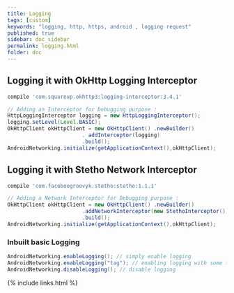 ```yaml
---
title: Logging
tags: [custom]
keywords: "logging, http, https, android , logging request"
published: true
sidebar: doc_sidebar
permalink: logging.html
folder: doc
---
```


## Logging it with OkHttp Logging Interceptor
```groovy
compile 'com.squareup.okhttp3:logging-interceptor:3.4.1'
```

```java
// Adding an Interceptor for Debugging purpose :
HttpLoggingInterceptor logging = new HttpLoggingInterceptor();
logging.setLevel(Level.BASIC);
OkHttpClient okHttpClient = new OkHttpClient() .newBuilder()
                        . addInterceptor(logging)
                        .build();
AndroidNetworking.initialize(getApplicationContext(),okHttpClient);                       
```

## Logging it with Stetho Network Interceptor
```groovy
compile 'com.faceboogroovyk.stetho:stetho:1.1.1'
```

```java
// Adding a Network Interceptor for Debugging purpose :
OkHttpClient okHttpClient = new OkHttpClient() .newBuilder()
                        .addNetworkInterceptor(new StethoInterceptor())
                        .build();
AndroidNetworking.initialize(getApplicationContext(),okHttpClient);                        
```


### Inbuilt basic Logging
```java
AndroidNetworking.enableLogging(); // simply enable logging
AndroidNetworking.enableLogging("tag"); // enabling logging with some tag
AndroidNetworking.disableLogging(); // disable logging
```



{% include links.html %}
